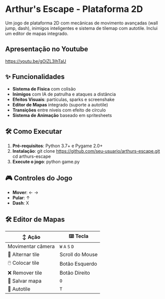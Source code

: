 # Arthur's Escape - Plataforma 2D

Um jogo de plataforma 2D com mecânicas de movimento avançadas (wall jump, dash), inimigos inteligentes e sistema de tilemap com autotile. Inclui um editor de mapas integrado.

## Apresentação no Youtube
https://youtu.be/gOiZL3lhTaU

## ✨ Funcionalidades
- **Sistema de Física** com colisão
- **Inimigos** com IA de patrulha e ataques a distância
- **Efeitos Visuais**: partículas, sparks e screenshake
- **Editor de Mapas** integrado (suporte a autotile)
- **Transições** entre níveis com efeito de círculo
- **Sistema de Animação** baseado em spritesheets

## 🛠️ Como Executar
1. **Pré-requisitos**:
   Python 3.7+ e Pygame 2.0+
2. **Instalação**:
  git clone https://github.com/seu-usuario/arthurs-escape.git
  cd arthurs-escape
3. **Execute o jogo**:
   python game.py

## 🎮 Controles do Jogo
- **Mover**: ← →  
- **Pular**: ↑ 
- **Dash**: X  

## 🛠 Editor de Mapas

| ↕️ Ação            | ⌨️ Tecla          |
|-------------------|------------------|
| Movimentar câmera | `W` `A` `S` `D`  |
| 🔄 Alternar tile   | Scroll do Mouse  |
| 🖱️ Colocar tile    | Botão Esquerdo   |
| ❌ Remover tile    | Botão Direito    |
| 💾 Salvar mapa     | `O`              |
| 🧩 Autotile        | `T`              |
